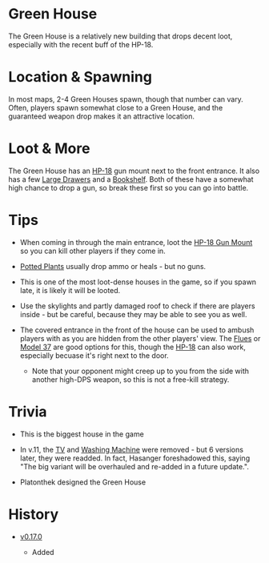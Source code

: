 # Green House



The Green House is a relatively new building that drops decent loot, especially with the recent buff of the HP-18.



# Location & Spawning



In most maps, 2-4 Green Houses spawn, though that number can vary. Often, players spawn somewhat close to a Green House, and the guaranteed weapon drop makes it an attractive location. 











# Loot & More



The Green House has an [HP-18](/guns/hp18) gun mount next to the front entrance. It also has a few [Large Drawers](/obstacles/large_drawer) and a [Bookshelf](/obstacles/bookshelf). Both of these have a somewhat high chance to drop a gun, so break these first so you can go into battle. 







# Tips



- When coming in through the main entrance, loot the [HP-18 Gun Mount](/obstacles/gun_mount_hp18) so you can kill other players if they come in. 



- [Potted Plants](/obstacles/potted_plant) usually drop ammo or heals - but no guns.



- This is one of the most loot-dense houses in the game, so if you spawn late, it is likely it will be looted. 



- Use the skylights and partly damaged roof to check if there are players inside - but be careful, because they may be able to see you as well. 



- The covered entrance in the front of the house can be used to ambush players with as you are hidden from the other players' view. The [Flues](/guns/flues) or [Model 37](/guns/model_37) are good options for this, though the [HP-18](/guns/hp18) can also work, especially becuase it's right next to the door. 
  - Note that your opponent might creep up to you from the side with another high-DPS weapon, so this is not a free-kill strategy.







# Trivia



 - This is the biggest house in the game



 - In v.11, the [TV](/obstacles/tv) and [Washing Machine](/obstacles/washing_machine) were removed - but 6 versions later, they were readded. In fact, Hasanger foreshadowed this, saying "The big variant will be overhauled and re-added in a future update.".

- Platonthek designed the Green House






# History


- [v0.17.0](https://github.com/HasangerGames/suroi/releases/tag/v0.17.0)

  - Added
